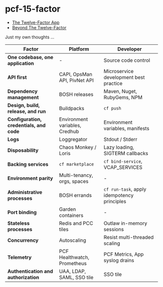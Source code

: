 # pcf-15-factor

- [The Twelve-Factor App](https://12factor.net/)
- [Beyond The Twelve-Factor](https://www.oreilly.com/library/view/beyond-the-twelve-factor/9781492042631/)

Just my own thoughts ...

| Factor                                   | Platform                       | Developer                                   |
|------------------------------------------|--------------------------------|---------------------------------------------|
| __One codebase, one application__        | -                              | Source code control                         |
| __API first__                            | CAPI, OpsMan API, PivNet API   | Microservice development best practice      |
| __Dependency management__                | BOSH releases                  | Maven, Nuget, RubyGems, NPM                 | 
| __Design, build, release, and run__      | Buildpacks                     | `cf push`                                   |
| __Configuration, credentials, and code__ | Environment variables, Credhub | Environment variables, manifests            |
| __Logs__                                 | Loggregator                    | Stdout / Stderr                             |
| __Disposability__                        | Chaos Monkey / Loris           | Lazy loading, SIGTERM callbacks             |
| __Backing services__                     | `cf marketplace`               | `cf bind-service`, VCAP_SERVICES            |
| __Environment parity__                   | Multi-tenancy, orgs, spaces    | -                                           |
| __Administrative processes__             | BOSH errands                   | `cf run-task`, apply idempotency principles |
| __Port binding__                         | Garden containers              | -                                           |
| __Stateless processes__                  | Redis and PCC tiles            | Outlaw in-memory sessions                   |
| __Concurrency__                          | Autoscaling                    | Resist multi-threaded scaling               |
| __Telemetry__                            | PCF Healthwatch, Prometheus    | PCF Metrics, App syslog drains              |
| __Authentication and authorization__     | UAA, LDAP, SAML, SSO tile      | SSO tile                                    |
